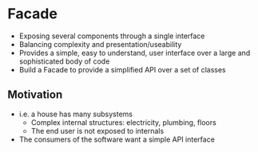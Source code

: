 # Facade
- Exposing several components through a single interface
- Balancing complexity and presentation/useability
- Provides a simple, easy to understand, user interface over a large and sophisticated body of code
- Build a Facade to provide a simplified API over a set of classes

## Motivation
- i.e. a house has many subsystems
    - Complex internal structures: electricity, plumbing, floors
    - The end user is not exposed to internals
- The consumers of the software want a simple API interface


